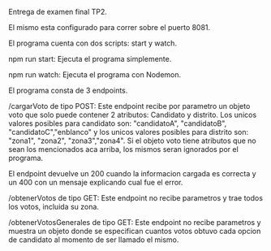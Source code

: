 Entrega de examen final TP2.

El mismo esta configurado para correr sobre el puerto 8081.

El programa cuenta con dos scripts: start y watch.

npm run start: Ejecuta el programa simplemente.

npm run watch: Ejecuta el programa con Nodemon.


El programa consta de 3 endpoints.

/cargarVoto de tipo POST: Este endpoint recibe por parametro un objeto voto que solo puede contener 2 atributos: Candidato y distrito. 
Los unicos valores posibles para candidato son: "candidatoA", "candidatoB", "candidatoC","enblanco" y los unicos valores posibles para distrito son: "zona1", "zona2", "zona3","zona4".
Si el objeto voto tiene atributos que no sean los mencionados aca arriba, los mismos seran ignorados por el programa.

El endpoint devuelve un 200 cuando la informacion cargada es correcta y un 400 con un mensaje explicando cual fue el error.

/obtenerVotos de tipo GET: Este endpoint no recibe parametros y trae todos los votos, incluida su zona.

/obtenerVotosGenerales de tipo GET: Este endpoint no recibe parametros y muestra un objeto donde se especifican cuantos votos obtuvo cada opcion de candidato al momento de ser llamado el mismo.
